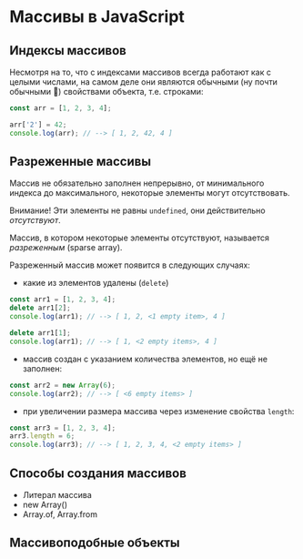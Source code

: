 # Массивы в JavaScript

## Индексы массивов

Несмотря на то, что с индексами массивов всегда работают как с целыми числами, на самом деле они являются обычными (ну почти обычными 🙂) свойствами объекта, т.е. строками:

```js
const arr = [1, 2, 3, 4];

arr['2'] = 42;
console.log(arr); // --> [ 1, 2, 42, 4 ]
```

## Разреженные массивы

Массив не обязательно заполнен непрерывно, от минимального индекса до максимального, некоторые элементы могут отсутствовать.

Внимание! Эти элементы не равны `undefined`, они действительно _отсутствуют_.

Массив, в котором некоторые элементы отсутствуют, называется _разреженным_ (sparse array).

Разреженный массив может появится в следующих случаях:

* какие из элементов удалены (`delete`)

```js
const arr1 = [1, 2, 3, 4];
delete arr1[2];
console.log(arr1); // --> [ 1, 2, <1 empty item>, 4 ]

delete arr1[1];
console.log(arr1); // --> [ 1, <2 empty items>, 4 ]
```

* массив создан с указанием количества элементов, но ещё не заполнен:

```js
const arr2 = new Array(6);
console.log(arr2); // --> [ <6 empty items> ]
```

* при увеличении размера массива через изменение свойства `length`:

```js
const arr3 = [1, 2, 3, 4];
arr3.length = 6;
console.log(arr3); // --> [ 1, 2, 3, 4, <2 empty items> ]
```

## Способы создания массивов

- Литерал массива
- new Array()
- Array.of, Array.from

## Массивоподобные объекты

